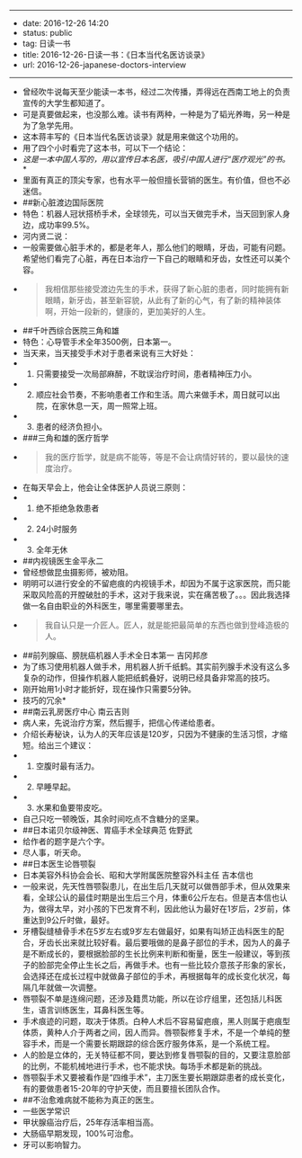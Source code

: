 - --
- date: 2016-12-26 14:20
- status: public
- tag: 日读一书
- title: 2016-12-26-日读一书：《日本当代名医访谈录》
- url: 2016-12-26-japanese-doctors-interview
- --
- 曾经吹牛说每天至少能读一本书，经过二次传播，弄得远在西南工地上的负责宣传的大学生都知道了。
- 可是真要做起来，也没那么难。读书有两种，一种是为了韬光养晦，另一种是为了急学先用。
- 这本蒋丰写的《日本当代名医访谈录》就是用来做这个功用的。
- 用了四个小时看完了这本书，可以下一个结论：
- *这是一本中国人写的，用以宣传日本名医，吸引中国人进行“医疗观光”的书。**
- 里面有真正的顶尖专家，也有水平一般但擅长营销的医生。有价值，但也不必迷信。
- ##新心脏渡边国际医院
- 特色：机器人冠状搭桥手术，全球领先，可以当天做完手术，当天回到家人身边，成功率99.5%。
- 河内贤二说：
- 一般需要做心脏手术的，都是老年人，那么他们的眼睛，牙齿，可能有问题。希望他们看完了心脏，再在日本治疗一下自己的眼睛和牙齿，女性还可以美个容。
- > 我相信那些接受渡边先生的手术，获得了新心脏的患者，同时能拥有新眼睛，新牙齿，甚至新容貌，从此有了新的心气，有了新的精神装体啊，开始一段新的，健康的，更加美好的人生。
- ##千叶西综合医院三角和雄
- 特色：心导管手术全年3500例，日本第一。
- 当天来，当天接受手术对于患者来说有三大好处：
- 1. 只需要接受一次局部麻醉，不耽误治疗时间，患者精神压力小。
- 2. 顺应社会节奏，不影响患者工作和生活。周六来做手术，周日就可以出院，在家休息一天，周一照常上班。
- 3. 患者的经济负担小。
- ###三角和雄的医疗哲学
- > 我的医疗哲学，就是病不能等，等是不会让病情好转的，要以最快的速度治疗。
- 在每天早会上，他会让全体医护人员说三原则：
- 1. 绝不拒绝急救患者
- 2. 24小时服务
- 3. 全年无休
- ##内视镜医生金平永二
- 曾经想做昆虫摄影师，被劝阻。
- 明明可以进行安全的不留疤痕的内视镜手术，却因为不属于这家医院，而只能采取风险高的开膛破肚的手术，这对于我来说，实在痛苦极了。。。因此我选择做一名自由职业的外科医生，哪里需要哪里去。
- > 我自认只是一介匠人。匠人，就是能把最简单的东西也做到登峰造极的人。
- ##前列腺癌、膀胱癌机器人手术全日本第一 吉冈邦彦
- 为了练习使用机器人做手术，用机器人折千纸鹤。其实前列腺手术没有这么多复杂的动作，但操作机器人能把纸鹤叠好，说明已经具备非常高的技巧。
- 刚开始用1小时才能折好，现在操作只需要5分钟。
- 技巧的冗余*
- ##南云乳房医疗中心 南云吉则
- 病人来，先说治疗方案，然后握手，把信心传递给患者。
- 介绍长寿秘诀，认为人的天年应该是120岁，只因为不健康的生活习惯，才缩短。给出三个建议：
- 1. 空腹时最有活力。
- 2. 早睡早起。
- 3. 水果和鱼要带皮吃。
- 自己只吃一顿晚饭，其余时间吃点不含糖分的坚果。
- ##日本诺贝尔级神医、胃癌手术全球典范 佐野武
- 给作者的题字是六个字。
- 尽人事，听天命。
- ##日本医生论唇颚裂
- 日本美容外科协会会长、昭和大学附属医院整容外科主任 吉本信也
- 一般来说，先天性唇颚裂患儿，在出生后几天就可以做唇部手术，但从效果来看，全球公认的最佳时期是出生后三个月，体重6公斤左右。但是吉本信也认为，做得太早，对小孩的下巴发育不利，因此他认为最好在1岁后，2岁前，体重达到9公斤时做，最好。
- 牙槽裂缝植骨手术在5岁左右或9岁左右做最好，如果有叫矫正齿科医生的配合，牙齿长出来就比较好看。最后要哦做的是鼻子部位的手术，因为人的鼻子是不断成长的，要根据脸部的生长比例来判断和衡量，医生一般建议，等到孩子的脸部完全停止生长之后，再做手术。也有一些比较介意孩子形象的家长，会选择还在成长过程中就做鼻子部位的手术，再根据每年的成长变化状况，每隔几年就做一次调整。
- 唇颚裂不单是连绵问题，还涉及籍贯功能，所以在诊疗组里，还包括儿科医生，语言训练医生，耳鼻科医生等。
- 手术痕迹的问题，取决于体质。白种人术后不容易留疤痕，黑人则属于疤痕型体质，黄种人介于两者之间，因人而异。唇颚裂修复手术，不是一个单纯的整容手术，而是一个需要长期跟踪的综合医疗服务体系，是一个系统工程。
- 人的脸是立体的，无关特征都不同，要达到修复唇颚裂的目的，又要注意脸部的比例，不能机械地进行手术，也不能求快。每场手术都是新的挑战。
- 唇颚裂手术又要被看作是“四维手术”，主刀医生要长期跟踪患者的成长变化，有的要做患者15-20年的守护天使，而且要擅长团队合作。
- ##不治愈难病就不能称为真正的医生。
- 一些医学常识
- 甲状腺癌治疗后，25年存活率相当高。
- 大肠癌早期发现，100%可治愈。
- 牙可以影响智力。
